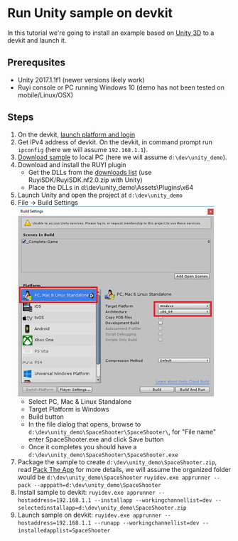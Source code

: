 # Run Unity sample on devkit

In this tutorial we're going to install an example based on [Unity 3D](https://unity3d.com/) to a devkit and launch it.

## Prerequsites
- Unity 2017.1.1f1 (newer versions likely work)
- Ruyi console or PC running Windows 10 (demo has not been tested on mobile/Linux/OSX)

## Steps

1. On the devkit, [launch platform and login](layer0_devtools.md#Layer0)
1. Get IPv4 address of devkit.  On the devkit, in command prompt run `ipconfig` (here we will assume `192.168.1.1`).
1. [Download sample](https://bitbucket.org/playruyi/space_shooter) to local PC (here we will assume `d:\dev\unity_demo`).
1. Download and install the RUYI plugin
    - Get the DLLs from the [downloads list](http://dev.playruyi.com/udownloadslist/SDK) (use RuyiSDK/RuyiSDK.nf2.0.zip with Unity)
    - Place the DLLs in d:\dev\unity_demo\Assets\Plugins\x64
1. Launch Unity and open the project at `d:\dev\unity_demo`
1. File -> Build Settings  
![](/docs/img/unity_build.png)
    - Select PC, Mac & Linux Standalone
    - Target Platform is Windows
    - Build button
    - In the file dialog that opens, browse to `d:\dev\unity_demo\SpaceShooter\SpaceShooter\`, for "File name" enter SpaceShooter.exe and click Save button
    - Once it completes you should have a `d:\dev\unity_demo\SpaceShooter\SpaceShooter.exe`
1. Package the sample to create `d:\dev\unity_demo\SpaceShooter.zip`, read [Pack The App](how_to_pack.md) for more details, we will assume the organized folder would be `d:\dev\unity_demo\SpaceShooter`
    `ruyidev.exe apprunner --pack --apppath=d:\dev\unity_demo\SpaceShooter`
1. Install sample to devkit:
    `ruyidev.exe apprunner --hostaddress=192.168.1.1 --installapp --workingchannellist=dev --selectedinstallapp=d:\dev\unity_demo\SpaceShooter.zip`
1. Launch sample on devkit:
    `ruyidev.exe apprunner --hostaddress=192.168.1.1 --runapp --workingchannellist=dev --installedapplist=SpaceShooter`